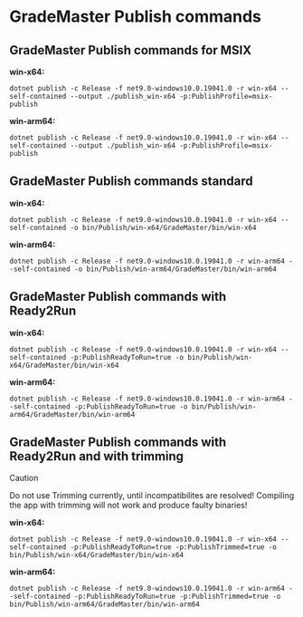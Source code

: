 # GradeMaster Publish commands

## GradeMaster Publish commands for MSIX

**win-x64:**

```console
dotnet publish -c Release -f net9.0-windows10.0.19041.0 -r win-x64 --self-contained --output ./publish_win-x64 -p:PublishProfile=msix-publish
```

**win-arm64:**

```console
dotnet publish -c Release -f net9.0-windows10.0.19041.0 -r win-x64 --self-contained --output ./publish_win-x64 -p:PublishProfile=msix-publish
```

## GradeMaster Publish commands standard

**win-x64:**

```console
dotnet publish -c Release -f net9.0-windows10.0.19041.0 -r win-x64 --self-contained -o bin/Publish/win-x64/GradeMaster/bin/win-x64
```

**win-arm64:**

```console
dotnet publish -c Release -f net9.0-windows10.0.19041.0 -r win-arm64 --self-contained -o bin/Publish/win-arm64/GradeMaster/bin/win-arm64
```

## GradeMaster Publish commands with Ready2Run

**win-x64:**

```console
dotnet publish -c Release -f net9.0-windows10.0.19041.0 -r win-x64 --self-contained -p:PublishReadyToRun=true -o bin/Publish/win-x64/GradeMaster/bin/win-x64
```

**win-arm64:**

```console
dotnet publish -c Release -f net9.0-windows10.0.19041.0 -r win-arm64 --self-contained -p:PublishReadyToRun=true -o bin/Publish/win-arm64/GradeMaster/bin/win-arm64
```

## GradeMaster Publish commands with Ready2Run and with trimming

> [!CAUTION]
> Do not use Trimming currently, until incompatibilites are resolved!
> Compiling the app with trimming will not work and produce faulty binaries!

**win-x64:**

```console
dotnet publish -c Release -f net9.0-windows10.0.19041.0 -r win-x64 --self-contained -p:PublishReadyToRun=true -p:PublishTrimmed=true -o bin/Publish/win-x64/GradeMaster/bin/win-x64
```

**win-arm64:**

```console
dotnet publish -c Release -f net9.0-windows10.0.19041.0 -r win-arm64 --self-contained -p:PublishReadyToRun=true -p:PublishTrimmed=true -o bin/Publish/win-arm64/GradeMaster/bin/win-arm64
```
